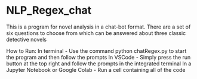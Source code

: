# NLP_Regex_chat
This is a program for novel analysis in a chat-bot format.
There are a set of six questions to choose from which can be answered about three classic detective novels

How to Run:
In terminal - Use the command python chatRegex.py to start the program and then follow the prompts
In VSCode - Simply press the run button at the top right and follow the prompts in the integrated terminal
In a Jupyter Notebook or Google Colab - Run a cell containing all of the code